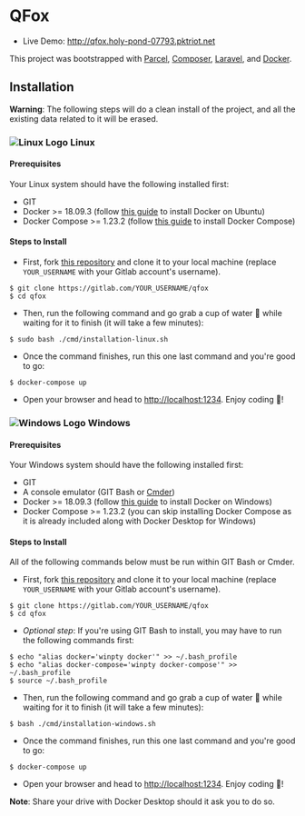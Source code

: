 # QFox

- Live Demo: http://qfox.holy-pond-07793.pktriot.net

This project was bootstrapped with [Parcel](https://parceljs.org/), [Composer](https://getcomposer.org/), [Laravel](https://laravel.com/), and [Docker](https://docker.com).

## Installation

**Warning**: The following steps will do a clean install of the project, and all the existing data related to it will be erased.

### ![Linux Logo](https://i.imgur.com/3iHIGaC.png) Linux

#### Prerequisites

Your Linux system should have the following installed first:

- GIT
- Docker >= 18.09.3 (follow [this guide](https://docs.docker.com/install/linux/docker-ce/ubuntu/) to install Docker on Ubuntu)
- Docker Compose >= 1.23.2 (follow [this guide](https://docs.docker.com/compose/install/) to install Docker Compose)

#### Steps to Install

- First, fork [this repository](https://gitlab.com/h3ba/qfox) and clone it to your local machine (replace `YOUR_USERNAME` with your Gitlab account's username).

```shell
$ git clone https://gitlab.com/YOUR_USERNAME/qfox
$ cd qfox
```

- Then, run the following command and go grab a cup of water 🥤 while waiting for it to finish (it will take a few minutes):

```shell
$ sudo bash ./cmd/installation-linux.sh
```

- Once the command finishes, run this one last command and you're good to go:

```shell
$ docker-compose up
```

- Open your browser and head to [http://localhost:1234](http://localhost:1234). Enjoy coding 🎉!

### ![Windows Logo](https://i.imgur.com/2HfZwb4.png) Windows

#### Prerequisites

Your Windows system should have the following installed first:

- GIT
- A console emulator (GIT Bash or [Cmder](https://github.com/cmderdev/cmder))
- Docker >= 18.09.3 (follow [this guide](https://docs.docker.com/docker-for-windows/install/) to install Docker on Windows)
- Docker Compose >= 1.23.2 (you can skip installing Docker Compose as it is already included along with Docker Desktop for Windows)

#### Steps to Install

All of the following commands below must be run within GIT Bash or Cmder.

- First, fork [this repository](https://gitlab.com/h3ba/qfox) and clone it to your local machine (replace `YOUR_USERNAME` with your Gitlab account's username).

```shell
$ git clone https://gitlab.com/YOUR_USERNAME/qfox
$ cd qfox
```

- _Optional step_: If you're using GIT Bash to install, you may have to run the following commands first:

```shell
$ echo "alias docker='winpty docker'" >> ~/.bash_profile
$ echo "alias docker-compose='winpty docker-compose'" >> ~/.bash_profile
$ source ~/.bash_profile
```

- Then, run the following command and go grab a cup of water 🥤 while waiting for it to finish (it will take a few minutes):

```shell
$ bash ./cmd/installation-windows.sh
```

- Once the command finishes, run this one last command and you're good to go:

```shell
$ docker-compose up
```

- Open your browser and head to [http://localhost:1234](http://localhost:1234). Enjoy coding 🎉!

**Note**: Share your drive with Docker Desktop should it ask you to do so.
